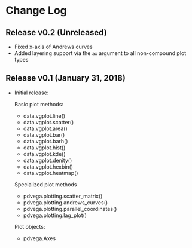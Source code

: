 Change Log
==========


Release v0.2 (Unreleased)
-------------------------
- Fixed x-axis of Andrews curves
- Added layering support via the ``ax`` argument to all non-compound plot types

Release v0.1 (January 31, 2018)
-------------------------------

- Initial release:

  Basic plot methods:

  - data.vgplot.line()
  - data.vgplot.scatter()
  - data.vgplot.area()
  - data.vgplot.bar()
  - data.vgplot.barh()
  - data.vgplot.hist()
  - data.vgplot.kde()
  - data.vgplot.denity()
  - data.vgplot.hexbin()
  - data.vgplot.heatmap()

  Specialized plot methods

  - pdvega.plotting.scatter_matrix()
  - pdvega.plotting.andrews_curves()
  - pdvega.plotting.parallel_coordinates()
  - pdvega.plotting.lag_plot()

  Plot objects:

  - pdvega.Axes
